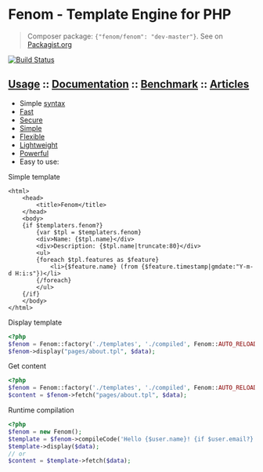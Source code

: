 Fenom - Template Engine for PHP
===============================

> Composer package: `{"fenom/fenom": "dev-master"}`. See on [Packagist.org](https://packagist.org/packages/bzick/fenom)

[![Build Status](https://travis-ci.org/bzick/fenom.png?branch=master)](https://travis-ci.org/bzick/fenom)
## [Usage](./docs/usage.md) :: [Documentation](./docs/main.md) :: [Benchmark](./docs/benchmark.md) :: [Articles](./docs/articles.md)

* Simple [syntax](./docs/syntax.md)
* [Fast](./docs/benchmark.md)
* [Secure](./docs/settings.md)
* [Simple](./ideology.md)
* [Flexible](./docs/main.md#extends)
* [Lightweight](./docs/benchmark.md#stats)
* [Powerful](./docs/main.md)
* Easy to use:

Simple template

```smarty
<html>
    <head>
        <title>Fenom</title>
    </head>
    <body>
    {if $templaters.fenom?}
        {var $tpl = $templaters.fenom}
        <div>Name: {$tpl.name}</div>
        <div>Description: {$tpl.name|truncate:80}</div>
        <ul>
        {foreach $tpl.features as $feature}
            <li>{$feature.name} (from {$feature.timestamp|gmdate:"Y-m-d H:i:s"})</li>
        {/foreach}
        </ul>
    {/if}
    </body>
</html>
```

Display template

```php
<?php
$fenom = Fenom::factory('./templates', './compiled', Fenom::AUTO_RELOAD);
$fenom->display("pages/about.tpl", $data);
```

Get content

```php
<?php
$fenom = Fenom::factory('./templates', './compiled', Fenom::AUTO_RELOAD);
$content = $fenom->fetch("pages/about.tpl", $data);
```

Runtime compilation

```php
<?php
$fenom = new Fenom();
$template = $fenom->compileCode('Hello {$user.name}! {if $user.email?} Your email: {$user.email} {/if}');
$template->display($data);
// or
$content = $template->fetch($data);
```
